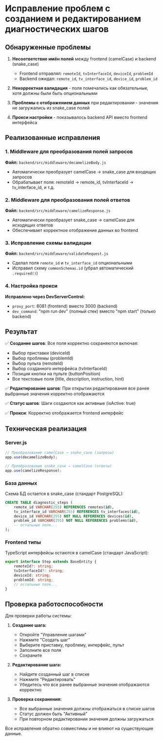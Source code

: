 # Исправление проблем с созданием и редактированием диагностических шагов

## Обнаруженные проблемы

1. **Несоответствие имён полей** между frontend (camelCase) и backend (snake_case)
   - Frontend отправлял: `remoteId`, `tvInterfaceId`, `deviceId`, `problemId`
   - Backend ожидал: `remote_id`, `tv_interface_id`, `device_id`, `problem_id`

2. **Некорректная валидация** - поля помечались как обязательные, хотя должны были быть опциональными

3. **Проблемы с отображением данных** при редактировании - значения не загружались из snake_case полей

4. **Прокси настройки** - показывалось backend API вместо frontend интерфейса

## Реализованные исправления

### 1. Middleware для преобразования полей запросов
**Файл:** `backend/src/middleware/decamelizeBody.js`
- Автоматически преобразует camelCase → snake_case для входящих запросов
- Обрабатывает поля: remoteId → remote_id, tvInterfaceId → tv_interface_id, и т.д.

### 2. Middleware для преобразования полей ответов  
**Файл:** `backend/src/middleware/camelizeResponse.js`
- Автоматически преобразует snake_case → camelCase для исходящих ответов
- Обеспечивает корректное отображение данных во frontend

### 3. Исправление схемы валидации
**Файл:** `backend/src/middleware/validateRequest.js`
- Сделал поля `remote_id` и `tv_interface_id` опциональными
- Исправил схему `commonSchemas.id` (убрал автоматический `.required()`)

### 4. Настройка прокси
**Исправлено через DevServerControl:**
- `proxy_port`: 8081 (frontend) вместо 3000 (backend)
- `dev_command`: "npm run dev" (полный стек) вместо "npm start" (только backend)

## Результат

✅ **Создание шагов**: Все поля корректно сохраняются включая:
- Выбор приставки (deviceId)
- Выбор проблемы (problemId)  
- Выбор пульта (remoteId)
- Выбор созданного интерфейса (tvInterfaceId)
- Позиция кнопки на пульте (buttonPosition)
- Все текстовые поля (title, description, instruction, hint)

✅ **Редактирование шагов**: При открытии редактирования все ранее выбранные значения корректно отображаются

✅ **Статус шагов**: Шаги создаются как активные (isActive: true)

✅ **Прокси**: Корректно отображается frontend интерфейс

## Техническая реализация

### Server.js
```javascript
// Преобразование camelCase → snake_case (запросы)
app.use(decamelizeBody);

// Преобразование snake_case → camelCase (ответы)  
app.use(camelizeResponse);
```

### База данных
Схема БД остается в snake_case (стандарт PostgreSQL):
```sql
CREATE TABLE diagnostic_steps (
    remote_id VARCHAR(255) REFERENCES remotes(id),
    tv_interface_id VARCHAR(255) REFERENCES tv_interfaces(id),
    device_id VARCHAR(255) NOT NULL REFERENCES devices(id),
    problem_id VARCHAR(255) NOT NULL REFERENCES problems(id),
    -- остальные поля...
);
```

### Frontend типы
TypeScript интерфейсы остаются в camelCase (стандарт JavaScript):
```typescript
export interface Step extends BaseEntity {
    remoteId?: string;
    tvInterfaceId?: string;
    deviceId: string;
    problemId: string;
    // остальные поля...
}
```

## Проверка работоспособности

Для проверки работы системы:

1. **Создание шага:**
   - Откройте "Управление шагами"
   - Нажмите "Создать шаг"
   - Выберите приставку, проблему, интерфейс, пульт
   - Заполните все поля
   - Сохраните

2. **Редактирование шага:**
   - Найдите созданный шаг в списке
   - Нажмите "Редактировать"
   - Убедитесь что все ранее выбранные значения отображаются корректно

3. **Проверка сохранения:**
   - Все выбранные значения должны отображаться в списке шагов
   - Статус должен быть "Активный"
   - При повторном редактировании значения должны загружаться

Все исправления обратно совместимы и не влияют на существующие данные.
